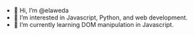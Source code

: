 - 👋 Hi, I’m @elaweda
- 👀 I’m interested in Javascript, Python, and web development.
- 🌱 I’m currently learning DOM manipulation in Javascript.

<!---
elaweda/elaweda is a ✨ special ✨ repository because its `README.md` (this file) appears on your GitHub profile.
You can click the Preview link to take a look at your changes.
--->
